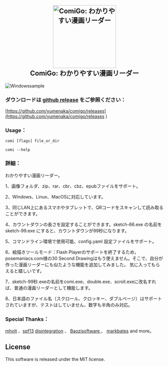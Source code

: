 <h2 align="center">
  <img src="https://raw.githubusercontent.com/yumenaka/comi/master/icon.ico" alt="ComiGo: わかりやすい漫画リーダー" width="200">
  <br>ComiGo: わかりやすい漫画リーダー<br>
</h2>

![Windowssample](https://www.yumenaka.net/wp-content/uploads/2020/08/sample.gif "Windows示例")  

### ダウンロードは [github release](https://github.com/yumenaka/comigo/releases ) をご参照ください：

[https://github.com/yumenaka/comigo/releases](https://github.com/yumenaka/comigo/releases ) 

### Usage：
```
comi [flags] file_or_dir

comi --help

```

### 詳細：
わかりやすい漫画リーダー。

1、画像フォルダ、zip、rar、cbr、cbz、epubファイルをサポート。

2、Windows、Linux、MacOSに対応しています。

3、同じLAN上にあるスマホやタブレットで、QRコードをスキャンして読み取ることができます。

4、カウントダウンの長さを設定することができます。sketch-66.exe の名前を sketch-99.exe にすると、カウントダウンが99秒になります。

5、コマンドライン環境で使用可能、config.yaml 設定ファイルをサポート。

6、絵描きツールモード：Flash Playerのサポートを終了するため，posemaniacs.com様の30 Second Drawingはもう使えません。そこで、自分が作った漫画リーダーにも似たような機能を追加してみました。 気に入ってもらえると嬉しいです。

7、sketch-99秒.exeの名前をcomi.exe、double.exe、scroll.exeに改名すれば、普通の漫画リーダーとして機能します。

8、日本語のファイル名（スクロール、クロッキー、ダブルページ）はサポートされていますが、テストはしていません、数字も半角のみ対応。

### Special Thanks：

[mholt](https://github.com/mholt)  、[spf13](https://github.com/spf13)  [disintegration](https://github.com/disintegration)   、 [Baozisoftware ](https://github.com/Baozisoftware) 、 [markbates](github.com/markbates/pkger)  and more。

## License

This software is released under the MIT license.
